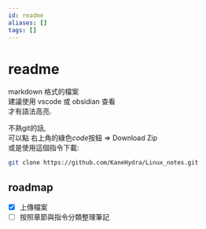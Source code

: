```yaml
---
id: readme
aliases: []
tags: []
---
```


# readme

markdown 格式的檔案  
建議使用 vscode 或 obsidian 查看  
才有語法高亮.

不熟git的話,  
可以點 右上角的綠色*code*按鈕 => Download Zip  
或是使用這個指令下載:

```sh
git clone https://github.com/KaneHydra/Linux_notes.git
```

## roadmap

-   [x] 上傳檔案
-   [ ] 按照章節與指令分類整理筆記
